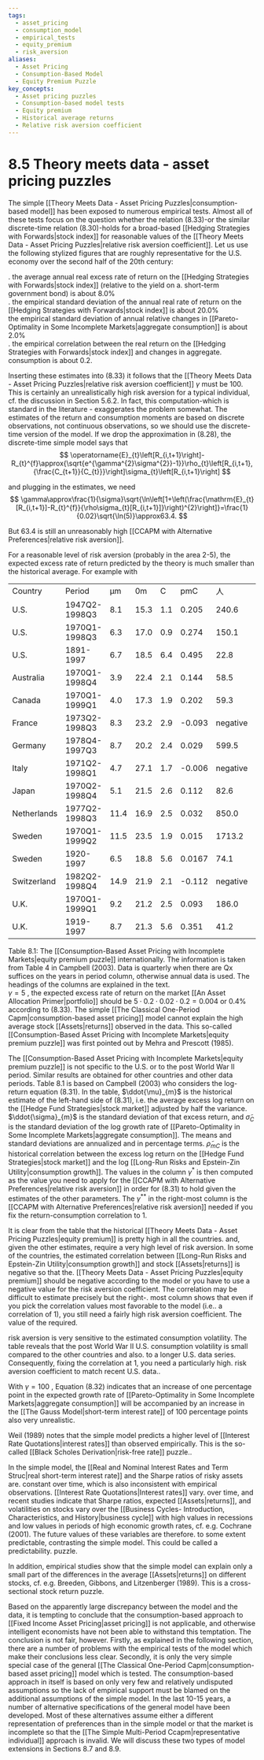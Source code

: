 ```yaml
---
tags:
  - asset_pricing
  - consumption_model
  - empirical_tests
  - equity_premium
  - risk_aversion
aliases:
  - Asset Pricing
  - Consumption-Based Model
  - Equity Premium Puzzle
key_concepts:
  - Asset pricing puzzles
  - Consumption-based model tests
  - Equity premium
  - Historical average returns
  - Relative risk aversion coefficient
---
```


# 8.5 Theory meets data - asset pricing puzzles  

The simple [[Theory Meets Data - Asset Pricing Puzzles|consumption-based model]] has been exposed to numerous empirical tests. Almost all of these tests focus on the question whether the relation (8.33)-or the similar discrete-time relation (8.30)-holds for a broad-based [[Hedging Strategies with Forwards|stock index]] for reasonable values of the [[Theory Meets Data - Asset Pricing Puzzles|relative risk aversion coefficient]]. Let us use the following stylized figures that are roughly representative for the U.S. economy over the second half of the 20th century:  

. the average annual real excess rate of return on the [[Hedging Strategies with Forwards|stock index]] (relative to the yield on a. short-term government bond) is about $8.0\%$   
. the empirical standard deviation of the annual real rate of return on the [[Hedging Strategies with Forwards|stock index]] is about $20.0\%$   
the empirical standard deviation of annual relative changes in [[Pareto-Optimality in Some Incomplete Markets|aggregate consumption]] is about $2.0\%$   
. the empirical correlation between the real return on the [[Hedging Strategies with Forwards|stock index]] and changes in aggregate. consumption is about 0.2.  

Inserting these estimates into (8.33) it follows that the [[Theory Meets Data - Asset Pricing Puzzles|relative risk aversion coefficient]] $\gamma$ must be 100. This is certainly an unrealistically high risk aversion for a typical individual, cf. the discussion in Section 5.6.2. In fact, this computation-which is standard in the literature - exaggerates the problem somewhat. The estimates of the return and consumption moments are based on discrete observations, not continuous observations, so we should use the discrete-time version of the model. If we drop the approximation in (8.28), the discrete-time simple model says that  
$$
\operatorname{E}_{t}\left[R_{i,t+1}\right]-R_{t}^{f}\approx{\sqrt{e^{\gamma^{2}\sigma^{2}}-1}}\rho_{t}\left[R_{i,t+1},{\frac{C_{t+1}}{C_{t}}}\right]\sigma_{t}\left[R_{i,t+1}\right]
$$  

and plugging in the estimates, we need  
$$
\gamma\approx\frac{1}{\sigma}\sqrt{\ln\left[1+\left(\frac{\mathrm{E}_{t}[R_{i,t+1}]-R_{t}^{f}}{\rho\sigma_{t}[R_{i,t+1}]}\right)^{2}\right]}=\frac{1}{0.02}\sqrt{\ln(5)}\approx63.4.
$$  

But 63.4 is still an unreasonably high [[CCAPM with Alternative Preferences|relative risk aversion]].  

For a reasonable level of risk aversion (probably in the area 2-5), the expected excess rate of return predicted by the theory is much smaller than the historical average. For example with  

<html><body><table><tr><td>Country</td><td>Period</td><td>μm</td><td>0m</td><td>C</td><td>pmC</td><td>人</td><td>**</td></tr><tr><td>U.S.</td><td>1947Q2-1998Q3</td><td>8.1</td><td>15.3</td><td>1.1</td><td>0.205</td><td>240.6</td><td>49.3</td></tr><tr><td>U.S.</td><td>1970Q1-1998Q3</td><td>6.3</td><td>17.0</td><td>0.9</td><td>0.274</td><td>150.1</td><td>41.2</td></tr><tr><td>U.S.</td><td>1891-1997</td><td>6.7</td><td>18.5</td><td>6.4</td><td>0.495</td><td>22.8</td><td>11.3</td></tr><tr><td>Australia</td><td>1970Q1-1998Q4</td><td>3.9</td><td>22.4</td><td>2.1</td><td>0.144</td><td>58.5</td><td>8.4</td></tr><tr><td>Canada</td><td>1970Q1-1999Q1</td><td>4.0</td><td>17.3</td><td>1.9</td><td>0.202</td><td>59.3</td><td>12.0</td></tr><tr><td>France</td><td>1973Q2-1998Q3</td><td>8.3</td><td>23.2</td><td>2.9</td><td>-0.093</td><td>negative</td><td>12.3</td></tr><tr><td>Germany</td><td>1978Q4-1997Q3</td><td>8.7</td><td>20.2</td><td>2.4</td><td>0.029</td><td>599.5</td><td>17.5</td></tr><tr><td>Italy</td><td>1971Q2-1998Q1</td><td>4.7</td><td>27.1</td><td>1.7</td><td>-0.006</td><td>negative</td><td>10.4</td></tr><tr><td>Japan</td><td>1970Q2-1998Q4</td><td>5.1</td><td>21.5</td><td>2.6</td><td>0.112</td><td>82.6</td><td>9.3</td></tr><tr><td>Netherlands</td><td>1977Q2-1998Q3</td><td>11.4</td><td>16.9</td><td>2.5</td><td>0.032</td><td>850.0</td><td>26.9</td></tr><tr><td>Sweden</td><td>1970Q1-1999Q2</td><td>11.5</td><td>23.5</td><td>1.9</td><td>0.015</td><td>1713.2</td><td>26.5</td></tr><tr><td>Sweden</td><td>1920-1997</td><td>6.5</td><td>18.8</td><td>5.6</td><td>0.0167</td><td>74.1</td><td>12.4</td></tr><tr><td>Switzerland</td><td>1982Q2-1998Q4</td><td>14.9</td><td>21.9</td><td>2.1</td><td>-0.112</td><td>negative</td><td>32.1</td></tr><tr><td>U.K.</td><td>1970Q1-1999Q1</td><td>9.2</td><td>21.2</td><td>2.5</td><td>0.093</td><td>186.0</td><td>17.2</td></tr><tr><td>U.K.</td><td>1919-1997</td><td>8.7</td><td>21.3</td><td>5.6</td><td>0.351</td><td>41.2</td><td>14.5</td></tr></table></body></html>  

Table 8.1: The [[Consumption-Based Asset Pricing with Incomplete Markets|equity premium puzzle]] internationally. The information is taken from Table 4 in Campbell (2003). Data is quarterly when there are Qx suffices on the years in period column, otherwise annual data is used. The headings of the columns are explained in the text.  
$\gamma=5$ , the expected excess rate of return on the market [[An Asset Allocation Primer|portfolio]] should be $5\cdot0.2\cdot0.02\cdot0.2=0.004$ or $0.4\%$ according to (8.33). The simple [[The Classical One-Period Capm|consumption-based asset pricing]] model cannot explain the high average stock [[Assets|returns]] observed in the data. This so-called [[Consumption-Based Asset Pricing with Incomplete Markets|equity premium puzzle]] was first pointed out by Mehra and Prescott (1985).  

The [[Consumption-Based Asset Pricing with Incomplete Markets|equity premium puzzle]] is not specific to the U.S. or to the post World War II period. Similar results are obtained for other countries and other data periods. Table 8.1 is based on Campbell (2003) who considers the log-return equation (8.31). In the table, $\ddot{\mu}_{m}$ is the historical estimate of the left-hand side of (8.31), i.e. the average excess log return on the [[Hedge Fund Strategies|stock market]] adjusted by half the variance. $\ddot{\sigma}_{m}$ is the standard deviation of that excess return, and $\tilde{\sigma}_{C}$ is the standard deviation of the log growth rate of [[Pareto-Optimality in Some Incomplete Markets|aggregate consumption]]. The means and standard deviations are annualized and in percentage terms. $\widetilde{\rho}_{m C}$ is the historical correlation between the excess log return on the [[Hedge Fund Strategies|stock market]] and the log [[Long-Run Risks and Epstein-Zin Utility|consumption growth]]. The values in the column $\gamma^{*}$ is then computed as the value you need to apply for the [[CCAPM with Alternative Preferences|relative risk aversion]] in order for (8.31) to hold given the estimates of the other parameters. The $\gamma^{**}$ in the right-most column is the [[CCAPM with Alternative Preferences|relative risk aversion]] needed if you fix the return-consumption correlation to 1.  

It is clear from the table that the historical [[Theory Meets Data - Asset Pricing Puzzles|equity premium]] is pretty high in all the countries. and, given the other estimates, require a very high level of risk aversion. In some of the countries, the estimated correlation between [[Long-Run Risks and Epstein-Zin Utility|consumption growth]] and stock [[Assets|returns]] is negative so that the. [[Theory Meets Data - Asset Pricing Puzzles|equity premium]] should be negative according to the model or you have to use a negative value for the risk aversion coefficient. The correlation may be difficult to estimate precisely but the right-. most column shows that even if you pick the correlation values most favorable to the model (i.e.. a correlation of 1), you still need a fairly high risk aversion coefficient. The value of the required.  

risk aversion is very sensitive to the estimated consumption volatility. The table reveals that the post World War II U.S. consumption volatility is small compared to the other countries and also. to a longer U.S. data series. Consequently, fixing the correlation at 1, you need a particularly high. risk aversion coefficient to match recent U.S. data..  

With $\gamma=100$ , Equation (8.32) indicates that an increase of one percentage point in the expected growth rate of [[Pareto-Optimality in Some Incomplete Markets|aggregate consumption]] will be accompanied by an increase in the [[The Gauss Model|short-term interest rate]] of 100 percentage points also very unrealistic.  

Weil (1989) notes that the simple model predicts a higher level of [[Interest Rate Quotations|interest rates]] than observed empirically. This is the so-called [[Black Scholes Derivation|risk-free rate]] puzzle..  

In the simple model, the [[Real and Nominal Interest Rates and Term Struc|real short-term interest rate]] and the Sharpe ratios of risky assets are. constant over time, which is also inconsistent with empirical observations. [[Interest Rate Quotations|Interest rates]] vary. over time, and recent studies indicate that Sharpe ratios, expected [[Assets|returns]], and volatilities on stocks vary over the [[Business Cycles- Introduction, Characteristics, and History|business cycle]] with high values in recessions and low values in periods of high economic growth rates, cf. e.g. Cochrane (2001). The future values of these variables are therefore. to some extent predictable, contrasting the simple model. This could be called a predictability. puzzle.  

In addition, empirical studies show that the simple model can explain only a small part of the differences in the average [[Assets|returns]] on different stocks, cf. e.g. Breeden, Gibbons, and Litzenberger (1989). This is a cross-sectional stock return puzzle.  

Based on the apparently large discrepancy between the model and the data, it is tempting to conclude that the consumption-based approach to [[Fixed Income Asset Pricing|asset pricing]] is not applicable, and otherwise intelligent economists have not been able to withstand this temptation. The conclusion is not fair, however. Firstly, as explained in the following section, there are a number of problems with the empirical tests of the model which make their conclusions less clear. Secondly, it is only the very simple special case of the general [[The Classical One-Period Capm|consumption-based asset pricing]] model which is tested. The consumption-based approach in itself is based on only very few and relatively undisputed assumptions so the lack of empirical support must be blamed on the additional assumptions of the simple model. In the last 10-15 years, a number of alternative specifications of the general model have been developed. Most of these alternatives assume either a different representation of preferences than in the simple model or that the market is incomplete so that the [[The Simple Multi-Period Ccapm|representative individual]] approach is invalid. We will discuss these two types of model extensions in Sections 8.7 and 8.9.  